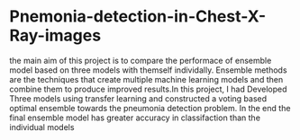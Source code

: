 # Pnemonia-detection-in-Chest-X-Ray-images
the main aim of this project is to compare the performace of ensemble model based on three  models with themself individally. Ensemble methods are the techniques that create multiple  machine learning models and then combine them to produce improved results.In this project, I had Developed Three models using transfer learning and constructed a voting based optimal ensemble towards the pneumonia detection problem. In the end the final ensemble model has greater accuracy in classifaction than the individual models 
